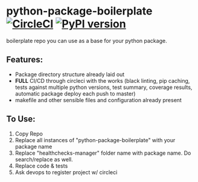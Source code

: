 # python-package-boilerplate [![CircleCI](https://circleci.com/gh/15five/python-package-boilerplate.svg?style=svg&circle-token=11980ad9faf7cfe88b5812c880cfed05b867b0cb)](https://circleci.com/gh/15five/python-package-boilerplate) [![PyPI version](https://badge.fury.io/py/python-package-boilerplate.svg)](https://badge.fury.io/py/python-package-boilerplate)
boilerplate repo you can use as a base for your python package.

## Features:
* Package directory structure already laid out
* **FULL** CI/CD through circleci with the works (black linting, pip caching, tests against multiple python versions, test summary, coverage results, automatic package deploy each push to master)
* makefile and other sensible files and configuration already present

## To Use:
1. Copy Repo
2. Replace all instances of "python-package-boilerplate" with your package name
3. Replace "healthchecks-manager" folder name with package name. Do search/replace as well.
4. Replace code & tests
5. Ask devops to register project w/ circleci